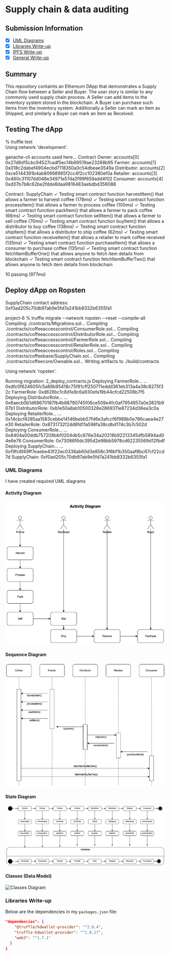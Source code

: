 # Supply chain & data auditing


## Submission Information
- [x] [UML Diagrams](#UML-Diagrams)
- [x] [Libraries Write-up](#Libraries-Write-up)
- [x] [IPFS Write-up](#IPFS-Write-up)
- [x] [General Write-up](#General-Write-up)

## Summary
This repository containts an Ethereum DApp that demonstrates a Supply Chain flow between a Seller and Buyer. The user story is similar to any commonly used supply chain process. A Seller can add items to the inventory system stored in the blockchain. A Buyer can purchase such items from the inventory system. Additionally a Seller can mark an item as Shipped, and similarly a Buyer can mark an item as Received.


## Testing The dApp

%  truffle test                                           
Using network 'development'.

ganache-cli accounts used here...
Contract Owner: accounts[0]  0x27d8d15cbc94527cadf5ec14b69519ae23288b95
Farmer: accounts[1]  0x018c2dabef4904ecbd7118350a0c54dbeae3549a
Distributor: accounts[2]  0xce5144391b4ab80668965f2cc4f2cc102380ef0a
Retailer: accounts[3]  0x460c31107dd048e34971e57da2f99f659add4f02
Consumer: accounts[4]  0xd37b7b8c62be2fdde8daa9816483aebdbd356088


  Contract: SupplyChain
    ✓ Testing smart contract function harvestItem() that allows a farmer to harvest coffee (178ms)
    ✓ Testing smart contract function processItem() that allows a farmer to process coffee (100ms)
    ✓ Testing smart contract function packItem() that allows a farmer to pack coffee (66ms)
    ✓ Testing smart contract function sellItem() that allows a farmer to sell coffee (70ms)
    ✓ Testing smart contract function buyItem() that allows a distributor to buy coffee (138ms)
    ✓ Testing smart contract function shipItem() that allows a distributor to ship coffee (62ms)
    ✓ Testing smart contract function receiveItem() that allows a retailer to mark coffee received (135ms)
    ✓ Testing smart contract function purchaseItem() that allows a consumer to purchase coffee (135ms)
    ✓ Testing smart contract function fetchItemBufferOne() that allows anyone to fetch item details from blockchain
    ✓ Testing smart contract function fetchItemBufferTwo() that allows anyone to fetch item details from blockchain


  10 passing (977ms)

## Deploy dApp on Ropsten

SupplyChain contact address:   0xf0ad205c70db97ab9e5fd7a241bb8332b6355fa1

project-6 %  truffle migrate --network ropsten --reset --compile-all
Compiling ./contracts/Migrations.sol...
Compiling ./contracts/coffeeaccesscontrol/ConsumerRole.sol...
Compiling ./contracts/coffeeaccesscontrol/DistributorRole.sol...
Compiling ./contracts/coffeeaccesscontrol/FarmerRole.sol...
Compiling ./contracts/coffeeaccesscontrol/RetailerRole.sol...
Compiling ./contracts/coffeeaccesscontrol/Roles.sol...
Compiling ./contracts/coffeebase/SupplyChain.sol...
Compiling ./contracts/coffeecore/Ownable.sol...
Writing artifacts to ./build/contracts

Using network 'ropsten'.

Running migration: 2_deploy_contracts.js
  Deploying FarmerRole...
  ... 0xdfc0f624605fc5a89b95418c75f91cff250711eddd361eb313a4a38c8275f32c
  FarmerRole: 0xd628bc1c8d1e8c6a930efa19b44cfcd22506b7f5
  Deploying DistributorRole...
  ... 0x6aecb0b1d68670187fb4b88790745f06ce509e4fc0af7954957a0e3831b967b1
  DistributorRole: 0xb1e50a8ab10500328e2869311e87234d36ea3c0a
  Deploying RetailerRole...
  ... 0x14cbcf4285aa1583cebbe14146bebb57fd6e3afccf6f988b0e786caea4e27e30
  RetailerRole: 0x8731732f2dd8fd11a596fa38cdbd174c3b7c502d
  Deploying ConsumerRole...
  ... 0x8404a00ddb757208bbf0204db5c876e34a20218b92213345dfb5894ad04e6e76
  ConsumerRole: 0x73086f6dc395d2e98bb5978cd62235569d12fbdf
  Deploying SupplyChain...
  ... 0xf9fc6f49ff7eaebe43f22ec0336ab60d3e858c3f6bf1b350aaf8bc67cf22cd7d
  SupplyChain: 0xf0ad205c70db97ab9e5fd7a241bb8332b6355fa1


### UML Diagrams
I have created required UML diagrams

#### Activity Diagram
![Activity Diagram](images/uml/Activity_Diagram.jpeg)

#### Sequence Diagram
![Sequence Diagram](images/uml/Sequence_Diagram.jpeg)

#### State Diagram
![State Diagram](images/uml/State_Diagram.jpeg)

#### Classes (Data Model)
![Classes Diagram](images/uml/Class_Diagram.jpeg)

### Libraries Write-up
Below are the dependencies in my `packages.json` file:
```json
"dependencies": {
    "@truffle/hdwallet-provider": "^2.0.4",
    "truffle-hdwallet-provider": "^1.0.17",
    "web3": "^1.7.1"
  }
}
```